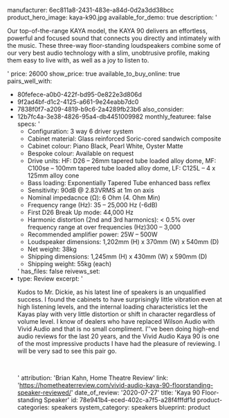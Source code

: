 manufacturer: 6ec811a8-2431-483e-a84d-0d2a3dd38bcc
product_hero_image: kaya-k90.jpg
available_for_demo: true
description: '<p>Our top-of-the-range KAYA model, the KAYA 90 delivers an effortless, powerful and focused sound that connects you directly and intimately with the music. These three-way floor-standing loudspeakers combine some of our very best audio technology with a slim, unobtrusive profile, making them easy to live with, as well as a joy to listen to.</p>'
price: 26000
show_price: true
available_to_buy_online: true
pairs_well_with:
  - 80fefece-a0b0-422f-bd95-0e822e3d806d
  - 9f2ad4bf-d1c2-4125-a661-9e24eabb7dc0
  - 7838f0f7-a209-4819-b9c6-2a4289fb23b6
also_consider:
  - 12b7fc4a-3e38-4826-95a4-db4451009982
monthly_featuree: false
specs: '<ul><li>Configuration: 3 way 6 driver system<br></li><li>Cabinet material: Glass reinforced Soric-cored sandwich composite<br></li><li>Cabinet colour: Piano Black, Pearl White, Oyster Matte<br></li><li>Bespoke colour: Available on request<br></li><li>Drive units: HF: D26 – 26mm tapered tube loaded alloy dome, MF: C100se – 100mm tapered tube loaded alloy dome, LF: C125L – 4 x 125mm alloy cone<br></li><li>Bass loading: Exponentially Tapered Tube enhanced bass reflex<br></li><li>Sensitivity: 90dB @ 2.83VRMS at 1m on axis<br></li><li>Nominal impedacnce (Ω): 6 Ohm (4. Ohm Min)<br></li><li>Frequency range (Hz): 35 – 25,000 Hz (-6dB)<br></li><li>First D26 Break Up mode: 44,000 Hz<br></li><li>Harmonic distortion (2nd and 3rd harmonics): &lt; 0.5% over frequency range at over frequencies (Hz)300 – 3,000<br></li><li>Recommended amplifier power: 25W – 500W<br></li><li>Loudspeaker dimensions: 1,202mm (H) x 370mm (W) x 540mm (D)<br></li><li>Net weight: 38kg<br></li><li>Shipping dimensions: 1,245mm (H) x 430mm (W) x 590mm (D)<br></li><li>Shipping weight: 55kg (each)<br></li></ul>'
has_files: false
reivews_set:
  -
    type: Review
    excerpt: '<p>Kudos to Mr. Dickie, as his latest line of speakers is an unqualified success. I found the cabinets to have surprisingly little vibration even at high listening levels, and the internal loading characteristics let the Kayas play with very little distortion or shift in character regardless of volume level. I know of dealers who have replaced Wilson Audio with Vivid Audio and that is no small compliment. I''ve been doing high-end audio reviews for the last 20 years, and the Vivid Audio Kaya 90 is one of the most impressive products I have had the pleasure of reviewing. I will be very sad to see this pair go.</p><p><br></p>'
    attribution: 'Brian Kahn, Home Theatre Review'
    link: 'https://hometheaterreview.com/vivid-audio-kaya-90-floorstanding-speaker-reviewed/'
    date_of_review: '2020-07-27'
title: 'Kaya 90 Floor-standing Speaker'
id: 78e941b4-eced-402c-a7f5-a28f4fffdf1d
product-categories: speakers
system_category: speakers
blueprint: product
